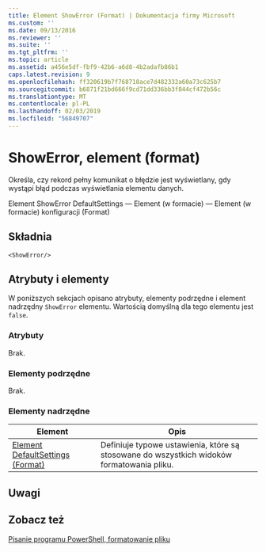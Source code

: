 ```yaml
---
title: Element ShowError (Format) | Dokumentacja firmy Microsoft
ms.custom: ''
ms.date: 09/13/2016
ms.reviewer: ''
ms.suite: ''
ms.tgt_pltfrm: ''
ms.topic: article
ms.assetid: a456e5df-fbf9-42b6-a6d8-4b2adafb86b1
caps.latest.revision: 9
ms.openlocfilehash: ff320619b7f768718ace7d482332a60a73c625b7
ms.sourcegitcommit: b6871f21bd666f9cd71dd336bb3f844cf472b56c
ms.translationtype: MT
ms.contentlocale: pl-PL
ms.lasthandoff: 02/03/2019
ms.locfileid: "56849707"
---
```

# <a name="showerror-element-format"></a>ShowError, element (format)

Określa, czy rekord pełny komunikat o błędzie jest wyświetlany, gdy wystąpi błąd podczas wyświetlania elementu danych.

Element ShowError DefaultSettings — Element (w formacie) — Element (w formacie) konfiguracji (Format)

## <a name="syntax"></a>Składnia

```scr
<ShowError/>
```

## <a name="attributes-and-elements"></a>Atrybuty i elementy

W poniższych sekcjach opisano atrybuty, elementy podrzędne i element nadrzędny `ShowError` elementu. Wartością domyślną dla tego elementu jest `false`.

### <a name="attributes"></a>Atrybuty

Brak.

### <a name="child-elements"></a>Elementy podrzędne

Brak.

### <a name="parent-elements"></a>Elementy nadrzędne

|Element|Opis|
|-------------|-----------------|
|[Element DefaultSettings (Format)](./defaultsettings-element-format.md)|Definiuje typowe ustawienia, które są stosowane do wszystkich widoków formatowania pliku.|

## <a name="remarks"></a>Uwagi

## <a name="see-also"></a>Zobacz też

[Pisanie programu PowerShell, formatowanie pliku](./writing-a-powershell-formatting-file.md)
